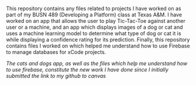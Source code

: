 This repository contains any files related to projects I have worked on as part of my BUSN 489 (Developing a Platform) class at Texas A&M. I have worked on an app that allows the user to play Tic-Tac-Toe against another user or a machine, and an app which displays images of a dog or cat and uses a machine learning model to determine what type of dog or cat it is while displaying a confidence rating for its prediction. Finally, this repository contains files I worked on which helped me understand how to use Firebase to manage databases for xCode projects. 

*The cats and dogs app, as well as the files which help me understand how to use firebase, constitute the new work I have done since I initially submitted the link to my github to canvas*
